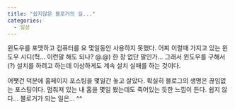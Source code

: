 ```yaml
---
title: "쉽지않은 블로거의 길..."
categories:
  - 일상
---
```


윈도우를 포맷하고 컴퓨터를 요 몇일동안 사용하지 못했다. 어찌 이럴때 가지고 있는 윈도우 시디(헉... 이런말 해도 되나? @.@) 한 장 없단 말인가... 그래서 윈도우를 구해서(?) 설치를 하려고 하는데 이상하게도 계속 설치 실패를 하는 것이다.  
  
어쨋건 덕분에 홈페이지 포스팅을 몇일간 놓고 살았다. 확실히 블로그의 생명은 끊임없는 포스팅이다. 멈춰져 있는 내 홈을 몇일 봤는데도 죽어있는 듯한 느낌이 든다. 쉽지 않다... 블로거가 되는 일은... ^^
